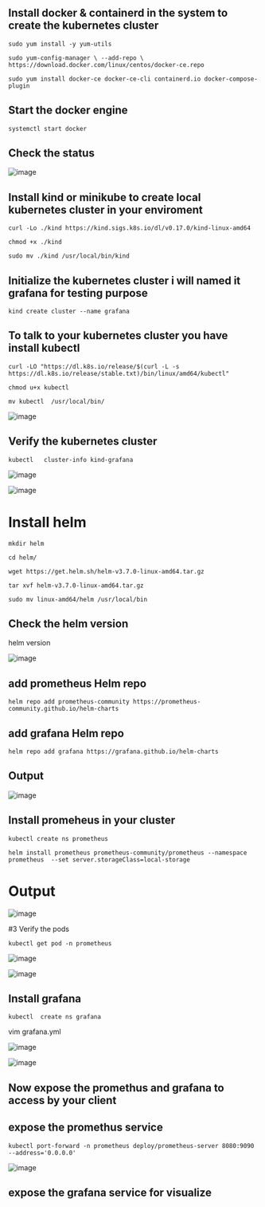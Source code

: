 

## Install docker & containerd in the system to create the kubernetes cluster

`sudo yum install -y yum-utils`

 `sudo yum-config-manager \
    --add-repo \
    https://download.docker.com/linux/centos/docker-ce.repo`
    
 `sudo yum install docker-ce docker-ce-cli containerd.io docker-compose-plugin`
 
 ## Start the docker engine

`systemctl start docker`

## Check the status
![image](https://user-images.githubusercontent.com/98477908/213910555-100dda09-6581-49d1-b5f5-dcc8316a2453.png)

 
 ## Install kind or minikube to create local kubernetes cluster in your enviroment
 
`curl -Lo ./kind https://kind.sigs.k8s.io/dl/v0.17.0/kind-linux-amd64`

`chmod +x ./kind`

`sudo mv ./kind /usr/local/bin/kind`


## Initialize the kubernetes cluster  i will named it grafana for testing purpose 

`kind create cluster --name grafana`



## To talk to your kubernetes cluster you have install kubectl 

`curl -LO "https://dl.k8s.io/release/$(curl -L -s https://dl.k8s.io/release/stable.txt)/bin/linux/amd64/kubectl"`

`chmod u+x kubectl`

`mv kubectl  /usr/local/bin/`

![image](https://user-images.githubusercontent.com/98477908/213911015-b33aa514-9244-437a-9d32-929c87f6d172.png)

## Verify the kubernetes cluster 


`kubectl   cluster-info kind-grafana`

![image](https://user-images.githubusercontent.com/98477908/213911132-c183542d-63dc-4c25-8542-e949eea16cc3.png)

![image](https://user-images.githubusercontent.com/98477908/213911135-20c82c50-1d9b-4d42-9462-a65b02a6747b.png)


# Install helm

`mkdir helm`

`cd helm/`

`wget https://get.helm.sh/helm-v3.7.0-linux-amd64.tar.gz`

`tar xvf helm-v3.7.0-linux-amd64.tar.gz`

`sudo mv linux-amd64/helm /usr/local/bin`

## Check the helm version

helm version

![image](https://user-images.githubusercontent.com/98477908/213911422-0f43ed73-37b1-479c-9a85-d2e1dfe88fed.png)


## add prometheus Helm repo 

`helm repo add prometheus-community https://prometheus-community.github.io/helm-charts`

## add grafana Helm repo
`helm repo add grafana https://grafana.github.io/helm-charts`

## Output

![image](https://user-images.githubusercontent.com/98477908/213911561-3acb832d-bd2b-4b2c-9e4b-af3a31ac1984.png)



## Install promeheus in your cluster

`kubectl create ns prometheus`

`helm install prometheus prometheus-community/prometheus --namespace prometheus  --set server.storageClass=local-storage`


# Output

![image](https://user-images.githubusercontent.com/98477908/213912625-b1e1484f-de8d-4250-8fd7-dfe3cad0fc51.png)



#3 Verify the pods 

` kubectl get pod -n prometheus `

![image](https://user-images.githubusercontent.com/98477908/213912697-dfd5b082-4c6d-4d29-8e94-32c6e248997c.png)



![image](https://user-images.githubusercontent.com/98477908/213913325-5eca2b0c-0510-40c0-801c-6fdf3dae1cb7.png)



## Install grafana 

`kubectl  create ns grafana`

vim grafana.yml

![image](https://user-images.githubusercontent.com/98477908/213913766-9fcd4a8e-5918-4cdc-8cf3-4765db47ffba.png)

![image](https://user-images.githubusercontent.com/98477908/213913812-544f0085-cdd7-4c3e-b50d-1e5b3ff76684.png)



## Now expose the promethus and grafana to access by your client 


## expose the promethus service 

`kubectl port-forward -n prometheus deploy/prometheus-server 8080:9090 --address='0.0.0.0'`


![image](https://user-images.githubusercontent.com/98477908/213913964-28739a89-544b-48bb-b192-73d2d7dad11c.png)




## expose the grafana service for visualize   
